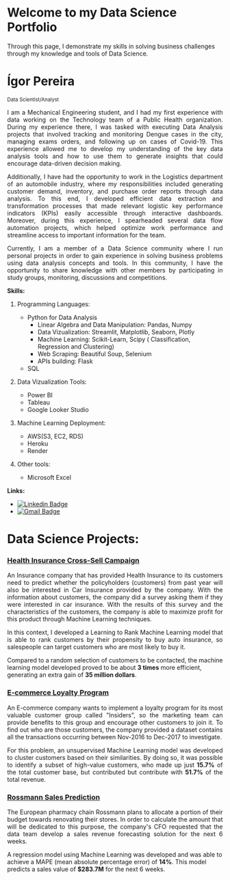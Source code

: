# Welcome to my Data Science Portfolio

Through this page, I demonstrate my skills in solving business challenges through my knowledge and tools of Data Science.

# Ígor Pereira
<sub>Data Scientist/Analyst</sub>
<p align="justify">I am a Mechanical Engineering student, and I had my first experience with data working on the Technology team of a Public Health organization. During my experience there, I was tasked with executing Data Analysis projects that involved tracking and monitoring Dengue cases in the city, managing exams orders, and following up on cases of Covid-19. This experience allowed me to develop my understanding of the key data analysis tools and how to use them to generate insights that could encourage data-driven decision making.</p>

<p align="justify">Additionally, I have had the opportunity to work in the Logistics department of an automobile industry, where my responsibilities included generating customer demand, inventory, and purchase order reports through data analysis. To this end, I developed efficient data extraction and transformation processes that made relevant logistic key performance indicators (KPIs) easily accessible through interactive dashboards. Moreover, during this experience, I spearheaded several data flow automation projects, which helped optimize work performance and streamline access to important information for the team.</p>

<p align="justify">Currently, I am a member of a Data Science community where I run personal projects in order to gain experience in solving business problems using data analysis concepts and tools. In this community, I have the opportunity to share knowledge with other members by participating in study groups, monitoring, discussions and competitions.</p>


**Skills:**

1. Programming Languages:
    - Python for Data Analysis
        - Linear Algebra and Data Manipulation: Pandas, Numpy
        - Data Vizualization: Streamlit, Matplotlib, Seaborn, Plotly
        - Machine Learning: Scikit-Learn, Scipy ( Classification, Regression and Clustering)
        - Web Scraping: Beautiful Soup, Selenium
        - APIs building: Flask
    - SQL 

2. Data Vizualization Tools:
    - Power BI
    - Tableau
    - Google Looker Studio

3. Machine Learning Deployment:
    - AWS(S3, EC2, RDS)
    - Heroku
    - Render

4. Other tools:
    - Microsoft Excel

**Links:**
* [![Linkedin Badge](https://img.shields.io/badge/-LinkedIn-blue?style=flat&logo=LinkedIn&logoColor=white)](https://www.linkedin.com/in/igorvgpereira/)
* [![Gmail Badge](https://img.shields.io/badge/-Gmail-c14438?style=flat-square&logo=Gmail&logoColor=white&link=mailto:igorviniciusgpereira@gmail.com)](mailto:igorviniciusgpereira@gmail.com)


# Data Science Projects:

### [Health Insurance Cross-Sell Campaign]( https://github.com/igorvgp/DS-health-insurance-cross-sell ) 

<p align="justify">An Insurance company that has provided Health Insurance to its customers need to predict whether the policyholders (customers) from past year will also be interested in Car Insurance provided by the company. With the information about customers, the company did a survey asking them if they were interested in car insurance. With the results of this survey and the characteristics of the customers, the company is able to maximize profit for this product through Machine Learning techniques.

<p align="justify">In this context, I developed a Learning to Rank Machine Learning model that is able to rank customers by their propensity to buy auto insurance, so salespeople can target customers who are most likely to buy it.</p>

Compared to a random selection of customers to be contacted, the machine learning model developed proved to be about **3 times** more efficient, generating an extra gain of **35 million dollars**.</p>

### [E-commerce Loyalty Program]( https://github.com/igorvgp/DS-clustering-ecommerce-insiders ) 

<p align="justify">An E-commerce company wants to implement a loyalty program for its most valuable customer group called "Insiders", so the marketing team can provide benefits to this group and encourage other customers to join it. To find out who are those customers, the company provided a dataset contains all the transactions occurring between Nov-2016 to Dec-2017 to investigate.

<p style="text-align: justify;">For this problem, an unsupervised Machine Learning model was developed to cluster customers based on their similarities. By doing so, it was possible to identify a subset of high-value customers, who made up just <strong>15.7%</strong> of the total customer base, but contributed but contribute with <strong>51.7%</strong> of the total revenue.</p>

### [Rossmann Sales Prediction](https://github.com/igorvgp/DS_rossmann_stores)

<p align="justify">The European pharmacy chain Rossmann plans to allocate a portion of their budget towards renovating their stores. In order to calculate the amount that will be dedicated to this purpose, the company's CFO requested that the data team develop a sales revenue forecasting solution for the next 6 weeks.</p>
    
A regression model using Machine Learning was developed and was able to achieve a MAPE (mean absolute percentage error) of **14%**. This model predicts a sales value of **$283.7M** for the next 6 weeks.
